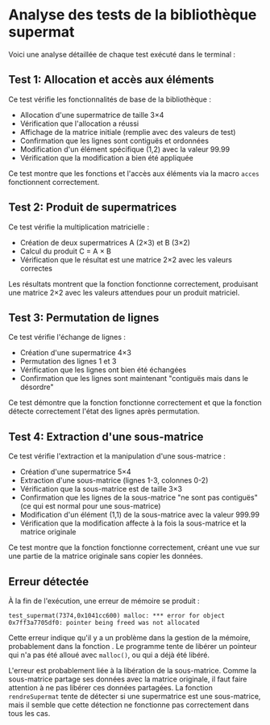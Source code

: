 # Analyse des tests de la bibliothèque supermat

Voici une analyse détaillée de chaque test exécuté dans le terminal :

## Test 1: Allocation et accès aux éléments

Ce test vérifie les fonctionnalités de base de la bibliothèque :
- Allocation d'une supermatrice de taille 3×4
- Vérification que l'allocation a réussi
- Affichage de la matrice initiale (remplie avec des valeurs de test)
- Confirmation que les lignes sont contiguës et ordonnées
- Modification d'un élément spécifique (1,2) avec la valeur 99.99
- Vérification que la modification a bien été appliquée

Ce test montre que les fonctions <mcsymbol name="allouerSupermat" filename="supermat.c" path="/Users/mac/Desktop/super-matrice/supermat.c" startline="6" type="function"></mcsymbol> et l'accès aux éléments via la macro `acces` fonctionnent correctement.

## Test 2: Produit de supermatrices

Ce test vérifie la multiplication matricielle :
- Création de deux supermatrices A (2×3) et B (3×2)
- Calcul du produit C = A × B
- Vérification que le résultat est une matrice 2×2 avec les valeurs correctes

Les résultats montrent que la fonction <mcsymbol name="superProduit" filename="supermat.c" path="/Users/mac/Desktop/super-matrice/supermat.c" startline="47" type="function"></mcsymbol> fonctionne correctement, produisant une matrice 2×2 avec les valeurs attendues pour un produit matriciel.

## Test 3: Permutation de lignes

Ce test vérifie l'échange de lignes :
- Création d'une supermatrice 4×3
- Permutation des lignes 1 et 3
- Vérification que les lignes ont bien été échangées
- Confirmation que les lignes sont maintenant "contiguës mais dans le désordre"

Ce test démontre que la fonction <mcsymbol name="permuterLignes" filename="supermat.c" path="/Users/mac/Desktop/super-matrice/supermat.c" startline="73" type="function"></mcsymbol> fonctionne correctement et que la fonction <mcsymbol name="contiguite" filename="supermat.c" path="/Users/mac/Desktop/super-matrice/supermat.c" startline="159" type="function"></mcsymbol> détecte correctement l'état des lignes après permutation.

## Test 4: Extraction d'une sous-matrice

Ce test vérifie l'extraction et la manipulation d'une sous-matrice :
- Création d'une supermatrice 5×4
- Extraction d'une sous-matrice (lignes 1-3, colonnes 0-2)
- Vérification que la sous-matrice est de taille 3×3
- Confirmation que les lignes de la sous-matrice "ne sont pas contiguës" (ce qui est normal pour une sous-matrice)
- Modification d'un élément (1,1) de la sous-matrice avec la valeur 999.99
- Vérification que la modification affecte à la fois la sous-matrice et la matrice originale

Ce test montre que la fonction <mcsymbol name="sousMatrice" filename="supermat.c" path="/Users/mac/Desktop/super-matrice/supermat.c" startline="85" type="function"></mcsymbol> fonctionne correctement, créant une vue sur une partie de la matrice originale sans copier les données.

## Erreur détectée

À la fin de l'exécution, une erreur de mémoire se produit :
```
test_supermat(7374,0x1041cc600) malloc: *** error for object 0x7ff3a7705df0: pointer being freed was not allocated
```

Cette erreur indique qu'il y a un problème dans la gestion de la mémoire, probablement dans la fonction <mcsymbol name="rendreSupermat" filename="supermat.c" path="/Users/mac/Desktop/super-matrice/supermat.c" startline="201" type="function"></mcsymbol>. Le programme tente de libérer un pointeur qui n'a pas été alloué avec `malloc()`, ou qui a déjà été libéré.

L'erreur est probablement liée à la libération de la sous-matrice. Comme la sous-matrice partage ses données avec la matrice originale, il faut faire attention à ne pas libérer ces données partagées. La fonction `rendreSupermat` tente de détecter si une supermatrice est une sous-matrice, mais il semble que cette détection ne fonctionne pas correctement dans tous les cas.